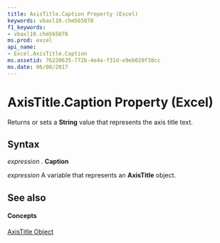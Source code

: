 ```yaml
---
title: AxisTitle.Caption Property (Excel)
keywords: vbaxl10.chm565078
f1_keywords:
- vbaxl10.chm565078
ms.prod: excel
api_name:
- Excel.AxisTitle.Caption
ms.assetid: 76220635-772b-4e4a-f31d-e9eb020f38cc
ms.date: 06/08/2017
---
```



# AxisTitle.Caption Property (Excel)

Returns or sets a  **String** value that represents the axis title text.


## Syntax

 _expression_ . **Caption**

 _expression_ A variable that represents an **AxisTitle** object.


## See also


#### Concepts


[AxisTitle Object](axistitle-object-excel.md)

